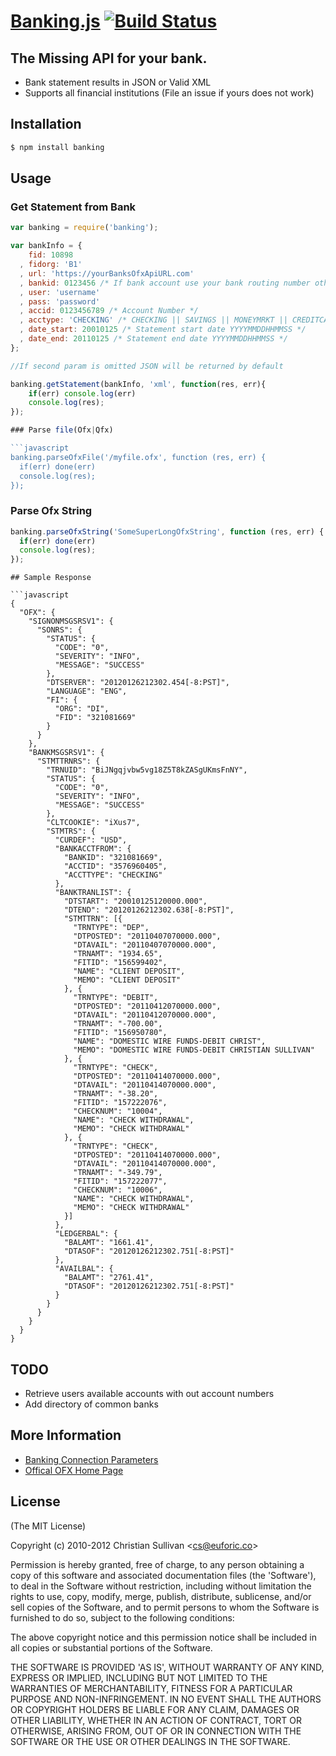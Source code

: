 # [Banking.js](http://euforic.co/banking.js) [![Build Status](https://secure.travis-ci.org/euforic/banking.png)](http://travis-ci.org/euforic/banking)
 
## The Missing API for your bank.  
  * Bank statement results in JSON or Valid XML
  * Supports all financial institutions (File an issue if yours does not work)

## Installation  

```bash
$ npm install banking
```

## Usage

### Get Statement from Bank

```javascript
var banking = require('banking');

var bankInfo = {
    fid: 10898
  , fidorg: 'B1'
  , url: 'https://yourBanksOfxApiURL.com'
  , bankid: 0123456 /* If bank account use your bank routing number otherwise set to null */
  , user: 'username'
  , pass: 'password'
  , accid: 0123456789 /* Account Number */
  , acctype: 'CHECKING' /* CHECKING || SAVINGS || MONEYMRKT || CREDITCARD */
  , date_start: 20010125 /* Statement start date YYYYMMDDHHMMSS */
  , date_end: 20110125 /* Statement end date YYYYMMDDHHMMSS */  
};

//If second param is omitted JSON will be returned by default

banking.getStatement(bankInfo, 'xml', function(res, err){
    if(err) console.log(err)
    console.log(res);        
});

### Parse file(Ofx|Qfx)

```javascript
banking.parseOfxFile('/myfile.ofx', function (res, err) {
  if(err) done(err)
  console.log(res); 
});

```

### Parse Ofx String

```javascript
banking.parseOfxString('SomeSuperLongOfxString', function (res, err) {
  if(err) done(err)
  console.log(res);  
});
```


```
## Sample Response

```javascript
{
  "OFX": {
    "SIGNONMSGSRSV1": {
      "SONRS": {
        "STATUS": {
          "CODE": "0",
          "SEVERITY": "INFO",
          "MESSAGE": "SUCCESS"
        },
        "DTSERVER": "20120126212302.454[-8:PST]",
        "LANGUAGE": "ENG",
        "FI": {
          "ORG": "DI",
          "FID": "321081669"
        }
      }
    },
    "BANKMSGSRSV1": {
      "STMTTRNRS": {
        "TRNUID": "BiJNgqjvbw5vg18Z5T8kZASgUKmsFnNY",
        "STATUS": {
          "CODE": "0",
          "SEVERITY": "INFO",
          "MESSAGE": "SUCCESS"
        },
        "CLTCOOKIE": "iXus7",
        "STMTRS": {
          "CURDEF": "USD",
          "BANKACCTFROM": {
            "BANKID": "321081669",
            "ACCTID": "3576960405",
            "ACCTTYPE": "CHECKING"
          },
          "BANKTRANLIST": {
            "DTSTART": "20010125120000.000",
            "DTEND": "20120126212302.638[-8:PST]",
            "STMTTRN": [{
              "TRNTYPE": "DEP",
              "DTPOSTED": "20110407070000.000",
              "DTAVAIL": "20110407070000.000",
              "TRNAMT": "1934.65",
              "FITID": "156599402",
              "NAME": "CLIENT DEPOSIT",
              "MEMO": "CLIENT DEPOSIT"
            }, {
              "TRNTYPE": "DEBIT",
              "DTPOSTED": "20110412070000.000",
              "DTAVAIL": "20110412070000.000",
              "TRNAMT": "-700.00",
              "FITID": "156950780",
              "NAME": "DOMESTIC WIRE FUNDS-DEBIT CHRIST",
              "MEMO": "DOMESTIC WIRE FUNDS-DEBIT CHRISTIAN SULLIVAN"
            }, {
              "TRNTYPE": "CHECK",
              "DTPOSTED": "20110414070000.000",
              "DTAVAIL": "20110414070000.000",
              "TRNAMT": "-38.20",
              "FITID": "157222076",
              "CHECKNUM": "10004",
              "NAME": "CHECK WITHDRAWAL",
              "MEMO": "CHECK WITHDRAWAL"
            }, {
              "TRNTYPE": "CHECK",
              "DTPOSTED": "20110414070000.000",
              "DTAVAIL": "20110414070000.000",
              "TRNAMT": "-349.79",
              "FITID": "157222077",
              "CHECKNUM": "10006",
              "NAME": "CHECK WITHDRAWAL",
              "MEMO": "CHECK WITHDRAWAL"
            }]
          },
          "LEDGERBAL": {
            "BALAMT": "1661.41",
            "DTASOF": "20120126212302.751[-8:PST]"
          },
          "AVAILBAL": {
            "BALAMT": "2761.41",
            "DTASOF": "20120126212302.751[-8:PST]"
          }
        }
      }
    }
  }
}
```

## TODO  
  * Retrieve users available accounts with out account numbers
  * Add directory of common banks

## More Information
  * [Banking Connection Parameters](http://www.ofxhome.com/index.php/home/directory)
  * [Offical OFX Home Page](http://www.ofx.net/)

## License 

(The MIT License)

Copyright (c) 2010-2012 Christian Sullivan &lt;cs@euforic.co&gt;

Permission is hereby granted, free of charge, to any person obtaining
a copy of this software and associated documentation files (the
'Software'), to deal in the Software without restriction, including
without limitation the rights to use, copy, modify, merge, publish,
distribute, sublicense, and/or sell copies of the Software, and to
permit persons to whom the Software is furnished to do so, subject to
the following conditions:

The above copyright notice and this permission notice shall be
included in all copies or substantial portions of the Software.

THE SOFTWARE IS PROVIDED 'AS IS', WITHOUT WARRANTY OF ANY KIND,
EXPRESS OR IMPLIED, INCLUDING BUT NOT LIMITED TO THE WARRANTIES OF
MERCHANTABILITY, FITNESS FOR A PARTICULAR PURPOSE AND NON-INFRINGEMENT.
IN NO EVENT SHALL THE AUTHORS OR COPYRIGHT HOLDERS BE LIABLE FOR ANY
CLAIM, DAMAGES OR OTHER LIABILITY, WHETHER IN AN ACTION OF CONTRACT,
TORT OR OTHERWISE, ARISING FROM, OUT OF OR IN CONNECTION WITH THE
SOFTWARE OR THE USE OR OTHER DEALINGS IN THE SOFTWARE.